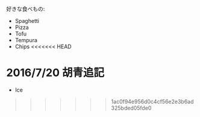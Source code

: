 ﻿好きな食べもの:
* Spaghetti
* Pizza
* Tofu
* Tempura
* Chips
<<<<<<< HEAD

2016/7/20 胡青追記
=======
* Ice  
>>>>>>> 1ac0f94e956d0c4cf56e2e3b6ad325bded05fde0
